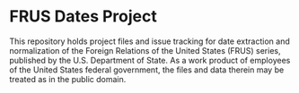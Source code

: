 # FRUS Dates Project

This repository holds project files and issue tracking for date extraction and normalization of the Foreign Relations of the United States (FRUS) series, published by the U.S. Department of State.  As a work product of employees of the United States federal government, the files and data therein may be treated as in the public domain.
